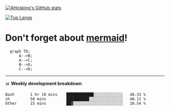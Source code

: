 [![AHosking's GitHub stats](https://github-readme-stats.vercel.app/api?username=ahosking&count_private=true&show_icons=true&theme=onedark&hide_rank=true&include_all_commits=true)](https://github.com/ahosking)

[![Top Langs](https://github-readme-stats.vercel.app/api/top-langs/?username=ahosking&layout=compact&theme=onedark)](https://github.com/ahosking)


# Don't forget about [mermaid](https://github.blog/2022-02-14-include-diagrams-markdown-files-mermaid/)!

```mermaid
  graph TD;
      A-->B;
      A-->C;
      B-->D;
      C-->D;
```
-------

📊 **Weekly development breakdown**

<!--START_SECTION:waka-->

```text
Bash       1 hr 10 mins    ████████████░░░░░░░░░░░░░   48.33 %
sh         58 mins         ██████████░░░░░░░░░░░░░░░   40.11 %
Other      15 mins         ██▓░░░░░░░░░░░░░░░░░░░░░░   10.54 %
```

<!--END_SECTION:waka-->
